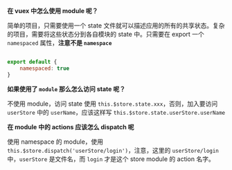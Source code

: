 
**在 vuex 中怎么使用 module 呢？**

简单的项目，只需要使用一个 state 文件就可以描述应用的所有的共享状态。复杂的项目，需要将这些状态分到各自模块的 state 中。只需要在 export 一个 `namespaced` 属性，**注意不是 `namespace`**

```javascript

export default {
    namespaced: true
}

```


**如果使用了 `module` 那么怎么访问 state 呢？**

不使用 module，访问 state 使用 `this.$store.state.xxx`，否则，加入要访问 `userStore` 中的 `userName`，应该这样写 `this.$store.state.userStore.userName`


**在 module 中的 actions 应该怎么 dispatch 呢**

使用 namespace 的 module，使用 `this.$store.dispatch('userStore/login')`，注意，这里的 `userStore/login` 中，`userStore` 是文件名，而 `login` 才是这个 store module 的 action 名字。

